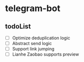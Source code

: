 # telegram-bot

## todoList

<!-- - [x] 1. 通过`webhook`接收消息 -->

- [ ] Optimize deduplication logic
- [ ] Abstract send logic
- [ ] Support link jumping
- [ ] Lianhe Zaobao supports preview
